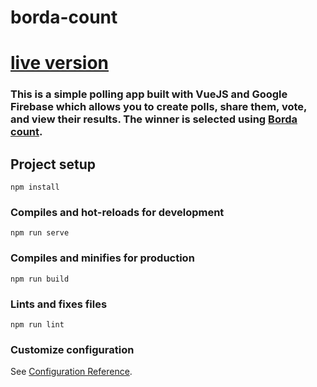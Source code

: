 # borda-count
# [live version](https://brianhotopp.github.io/borda-count/#/)
### This is a simple polling app built with VueJS and Google Firebase which allows you to create polls, share them, vote, and view their results. The winner is selected using [Borda count](https://en.wikipedia.org/wiki/Borda_count).
## Project setup
```
npm install
```

### Compiles and hot-reloads for development
```
npm run serve
```

### Compiles and minifies for production
```
npm run build
```

### Lints and fixes files
```
npm run lint
```

### Customize configuration
See [Configuration Reference](https://cli.vuejs.org/config/).
